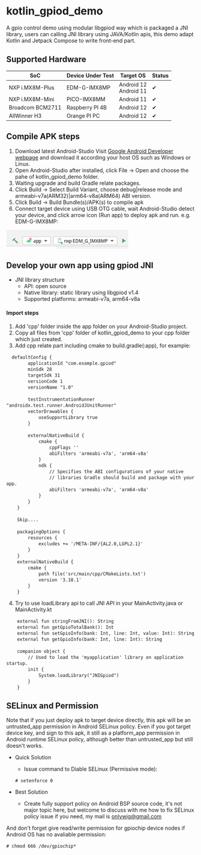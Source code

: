 # kotlin_gpiod_demo

A gpio control demo using modular libgpiod way which is packaged a JNI library, users can calling JNI library using JAVA/Kotlin apis, this demo adapt Kotlin and Jetpack Compose to write front-end part.


## Supported Hardware
 
|SoC|Device Under Test|Target OS|Status|
|---|---|---|---|
|NXP i.MX8M-Plus | EDM-G-IMX8MP| Android 12 <br> Android 11 |&#10004;|
|NXP i.MX8M-Mini | PICO-IMX8MM| Android 11|&#10004;|
|Broadcom BCM2711 |Raspberry PI 4B| Android 12 | &#10004;|
|AllWinner H3|Orange PI PC| Android 12 | &#10004;|

## Compile APK steps

1. Download latest Android-Studio
Visit [Google Android Developer webpage](https://developer.android.com/studio) and download it according your host OS such as Windows or Linux.
2. Open Android-Studio after installed, click File -> Open and choose the pahe of kotlin_gpiod_demo folder.
3. Waiting upgrade and build Gradle relate packages.
4. Click Build -> Select Build Variant, choose debug|release mode and armeabi-v7a(ARM32)|arm64-v8a(ARM64) ABI version.
5. Click Build -> Build Bundle(s)/APK(s) to compile apk
6. Connect target device using USB OTG cable, wait Android-Studio detect your device, and click arrow icon (Run app) to deploy apk and run. e.g. EDM-G-IMX8MP:

![deploy-apk](images/deploy_apk.png)


## Develop your own app using gpiod JNI

* JNI library structure
  * API: open source
  * Native library: static library using libgpiod v1.4
  * Supported platforms: armeabi-v7a, arm64-v8a

#### Import steps

1. Add 'cpp' folder inside the app folder on your Android-Studio project.
2. Copy all files from 'cpp' folder of kotlin_gpiod_demo to your cpp folder which just created.
3. Add cpp relate part including cmake to build.gradle(:app), for example:
```
  defaultConfig {
        applicationId "com.example.gpiod"
        minSdk 28
        targetSdk 31
        versionCode 1
        versionName "1.0"

        testInstrumentationRunner "androidx.test.runner.AndroidJUnitRunner"
        vectorDrawables {
            useSupportLibrary true
        }

        externalNativeBuild {
            cmake {
                cppFlags ''
                abiFilters 'armeabi-v7a', 'arm64-v8a'
            }
            ndk {
                // Specifies the ABI configurations of your native
                // libraries Gradle should build and package with your app.
                abiFilters 'armeabi-v7a', 'arm64-v8a'
            }
        }
    }

    Skip....
    
    packagingOptions {
        resources {
            excludes += '/META-INF/{AL2.0,LGPL2.1}'
        }
    }
    externalNativeBuild {
        cmake {
            path file('src/main/cpp/CMakeLists.txt')
            version '3.18.1'
        }
    }
```

4. Try to use loadLibrary api to call JNI API in your MainActivity.java or MainActivity.kt
```
    external fun stringFromJNI(): String
    external fun getGpioTotalBank(): Int
    external fun setGpioInfo(bank: Int, line: Int, value: Int): String
    external fun getGpioInfo(bank: Int, line: Int): String

    companion object {
        // Used to load the 'myapplication' library on application startup.
        init {
            System.loadLibrary("JNIGpiod")
        }
    }
```

## SELinux and Permission
Note that if you just deploy apk to target device directly, this apk will be an untrusted_app permission in Android SELinux policy. Even if you got target device key, and sign to this apk, it still as a platform_app permission in Android runtime SELinux policy, although better than untrusted_app but still doesn't works.

* Quick Solution
  * Issue command to Diable SELinux (Permissive mode):
  ```
  # setenforce 0
  ```

* Best Solution
  * Create fully support policy on Android BSP source code, it's not major topic here, but welcome to discuss with me how to fix SELinux policy issue if you need, my mail is onlywig@gmail.com

And don't forget give read/write permission for gpiochip device nodes if Android OS has no avaliable permission:
```
# chmod 666 /dev/gpiochip*
```

